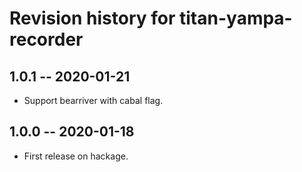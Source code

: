 # Revision history for titan-yampa-recorder

## 1.0.1  -- 2020-01-21

* Support bearriver with cabal flag.

## 1.0.0  -- 2020-01-18

* First release on hackage.
